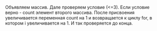 Объявляем массив. Дале проверяем условие (<=3). Если условие верно - count элемент второго массива. 
После присвоения увеличивается переменная count на 1 и возвращается к циклу for, в котором i увеличивается на 1. 
И так проверяется до конца.
